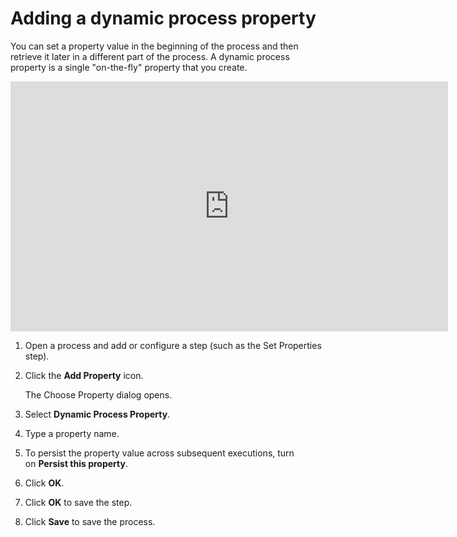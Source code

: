 # Adding a dynamic process property

<head>
  <meta name="guidename" content="Integration"/>
  <meta name="context" content="GUID-443d1c58-1d66-45c9-8213-2e0fa13beedc"/>
</head>

You can set a property value in the beginning of the process and then retrieve it later in a different part of the process. A dynamic process property is a single "on-the-fly" property that you create.

<iframe width="700px" height="400px" src="https://embed.app.guidde.com/playbooks/pQzHsQY5HL2bkaU2ehTDrx" title="Add a dynamic process property" frameborder="0" referrerpolicy="unsafe-url" allowfullscreen="true" allow="clipboard-write" sandbox="allow-popups allow-popups-to-escape-sandbox allow-scripts allow-forms allow-same-origin allow-presentation"></iframe>

1. Open a process and add or configure a step \(such as the Set Properties step\).

2. Click the **Add Property** icon.

   The Choose Property dialog opens.

3. Select **Dynamic Process Property**.

4. Type a property name.

5. To persist the property value across subsequent executions, turn on **Persist this property**.

6. Click **OK**.

7. Click **OK** to save the step.

8. Click **Save** to save the process.
